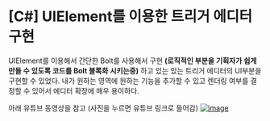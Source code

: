  
# [C#] UIElement를 이용한 트리거 에디터 구현


UIElement를 이용해서 간단한 Bolt를 사용해서 구현 **(로직적인 부분을 기획자가 쉽게 만들 수 있도록 코드를 Bolt 블록화 시키는중)** 하고 있는 있는 트리거 에디터의 UI부분을 구현할 수 있었다. 내가 원하는 영역에 원하는 기능을 추가할 수 있고 렌더링 여부를 결정할 수 있어서 에디터 확장에 매우 용이하다.

아래 유튜브 동영상을 참고 (사진을 누르면 유튜브 링크로 들어감)
 [![image](https://img.youtube.com/vi/Ajjgfm34tS0/maxresdefault.jpg)](https://youtu.be/Ajjgfm34tS0)
